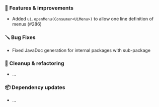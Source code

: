 ### 🚀 Features & improvements

- Added `ui.openMenu(Consumer<UiMenu>)` to allow one line definition of menus (#286)

### 🪛 Bug Fixes

- Fixed JavaDoc generation for internal packages with sub-package

### 🧽 Cleanup & refactoring

- ...

### 📦 Dependency updates

- ...